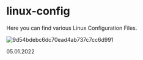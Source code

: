 # linux-config

Here you can find various Linux Configuration Files.

![9d54bdebc6dc70ead4ab737c7cc6d991](https://user-images.githubusercontent.com/109991162/210795955-655d07ef-1158-4b4d-9861-8969dd2f9931.jpg)

05.01.2022

